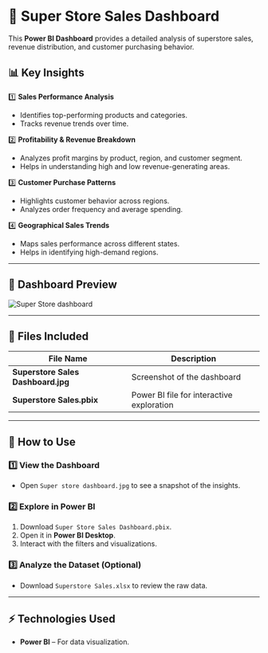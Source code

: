 # 🛒 Super Store Sales Dashboard  

This **Power BI Dashboard** provides a detailed analysis of superstore sales, revenue distribution, and customer purchasing behavior.

## 📊 Key Insights  

1️⃣ **Sales Performance Analysis**  
   - Identifies top-performing products and categories.  
   - Tracks revenue trends over time.  

2️⃣ **Profitability & Revenue Breakdown**  
   - Analyzes profit margins by product, region, and customer segment.  
   - Helps in understanding high and low revenue-generating areas.  

3️⃣ **Customer Purchase Patterns**  
   - Highlights customer behavior across regions.  
   - Analyzes order frequency and average spending.  

4️⃣ **Geographical Sales Trends**  
   - Maps sales performance across different states.  
   - Helps in identifying high-demand regions.  

---

## 📸 Dashboard Preview  

![Super Store dashboard](Superstore%20dashboard.jpg)  

---

## 📂 Files Included  

| File Name                     | Description |
|--------------------------------|-------------|
| **Superstore Sales Dashboard.jpg** | Screenshot of the dashboard |
| **Superstore Sales.pbix**       | Power BI file for interactive exploration |

---

## 🚀 How to Use  

### **1️⃣ View the Dashboard**  
- Open `Super store dashboard.jpg` to see a snapshot of the insights.  

### **2️⃣ Explore in Power BI**  
1. Download `Super Store Sales Dashboard.pbix`.  
2. Open it in **Power BI Desktop**.  
3. Interact with the filters and visualizations.  

### **3️⃣ Analyze the Dataset (Optional)**  
- Download `Superstore Sales.xlsx` to review the raw data.  

---

## ⚡ Technologies Used  

- **Power BI** – For data visualization.
